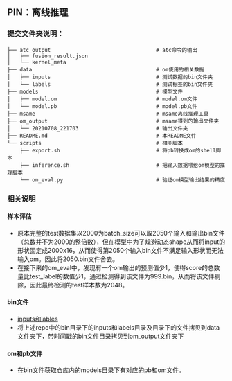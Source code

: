 ## PIN：离线推理

### 提交文件夹说明：

```
├── atc_output                                  # atc命令的输出
│   ├── fusion_result.json                      
│   └── kernel_meta
├── data                                        # om使用的相关数据
│   ├── inputs                         			# 测试数据的bin文件夹
│   └── labels                          		# 测试标签的bin文件夹
├── models                                      # 模型文件
│   ├── model.om                              	# model.om文件
│   └── model.pb                              	# model.pb文件
├── msame                                       # msame离线推理工具
├── om_output                                   # msame得到的输出文件夹
│   └── 20210708_221703                        	# 输出文件夹
├── README.md                                   # 本README文件
└── scripts                                     # 相关脚本
    ├── export.sh                               # 将pb转换成om的shell脚本
    ├── inference.sh                            # 把输入数据喂给om模型的推理脚本
    └── om_eval.py                              # 验证om模型输出结果的精度
```



### 相关说明

#### 样本评估

- 原本完整的test数据集以2000为batch_size可以取2050个输入和输出bin文件（总数并不为2000的整倍数），但在模型中为了规避动态shape从而将input的形状固定成2000x16，从而使得第2050个输入bin文件不满足输入形状而无法输入om。因此将2050.bin文件舍去。
- 在接下来的om_eval中，发现有一个om输出的预测值少1，使得score的总数量比test_label的数值少1，通过检测得到该文件为999.bin，从而将该文件剔除，因此最终检测的test样本数为2048。

#### bin文件

- [inputs和lables](https://gitee.com/Apochen/i-pin-you)
- 将上述repo中的bin目录下的inputs和labels目录及目录下的文件拷贝到data文件夹下，带时间戳的bin文件目录拷贝到om_output文件夹下

#### om和pb文件

- 在bin文件获取仓库内的models目录下有对应的pb和om文件。